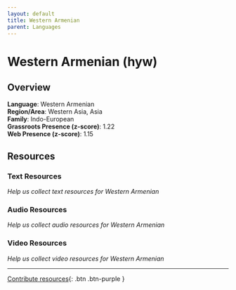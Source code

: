 ```yaml
---
layout: default
title: Western Armenian
parent: Languages
---
```


# Western Armenian (hyw)

## Overview

**Language**: Western Armenian  
**Region/Area**: Western Asia, Asia  
**Family**: Indo-European  
**Grassroots Presence (z-score)**: 1.22  
**Web Presence (z-score)**: 1.15  

## Resources

### Text Resources
*Help us collect text resources for Western Armenian*

### Audio Resources
*Help us collect audio resources for Western Armenian*

### Video Resources
*Help us collect video resources for Western Armenian*

---

[Contribute resources](https://forms.office.com/e/1SfLJx3u1r){: .btn .btn-purple }
